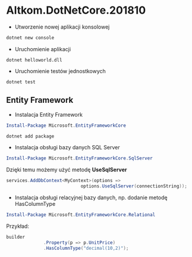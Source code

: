 # Altkom.DotNetCore.201810


* Utworzenie nowej aplikacji konsolowej

~~~ bash
dotnet new console
~~~~


* Uruchomienie aplikacji

~~~
dotnet helloworld.dll
~~~


* Uruchomienie testów jednostkowych
~~~
dotnet test
~~~

## Entity Framework

* Instalacja Entity Framework


~~~ powershell
Install-Package Microsoft.EntityFrameworkCore
~~~

~~~ bash
dotnet add package
~~~


* Instalacja obsługi bazy danych SQL Server
~~~ powershell
Install-Package Microsoft.EntityFrameworkCore.SqlServer
~~~

Dzięki temu możemy użyć metodę **UseSqlServer**
~~~ csharp
services.AddDbContext<MyContext>(options =>
                            options.UseSqlServer(connectionString));
~~~

* Instalacja obsługi relacyjnej bazy danych, np. dodanie metodę HasColumnType
~~~ powershell
Install-Package Microsoft.EntityFrameworkCore.Relational
~~~

Przykład:
~~~ csharp
builder
              .Property(p => p.UnitPrice)
              .HasColumnType("decimal(10,2)");
			  
~~~